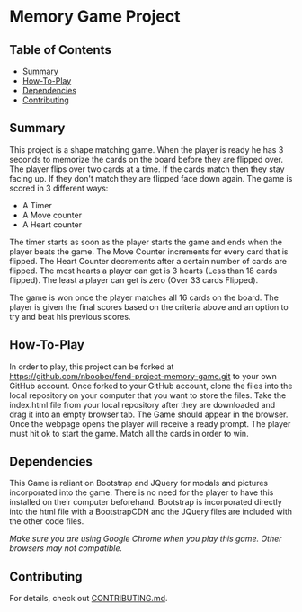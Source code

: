 # Memory Game Project

## Table of Contents

* [Summary](#Summary)
* [How-To-Play](#How-To-Play)
* [Dependencies](#Dependencies)
* [Contributing](#contributing)

## Summary

This project is a shape matching game. When the player is ready he has 3 seconds to memorize the cards on the board before they are flipped over.
The player flips over two cards at a time. If the cards match then they stay facing up. If they don't match they are flipped face down again.
The game is scored in 3 different ways:
  - A Timer
  - A Move counter
  - A Heart counter

The timer starts as soon as the player starts the game and ends when the player beats the game.
The Move Counter increments for every card that is flipped.
The Heart Counter decrements after a certain number of cards are flipped. The most hearts a player can get is 3 hearts (Less than 18 cards flipped). The least a player can get is zero (Over 33 cards Flipped).

The game is won once the player matches all 16 cards on the board. The player is given the final scores based on the criteria above and an option to try and beat his previous scores.

## How-To-Play

In order to play, this project can be forked at https://github.com/nboober/fend-project-memory-game.git to your own GitHub account.
Once forked to your GitHub account, clone the files into the local repository on your computer that you want to store the files.
Take the index.html file from your local repository after they are downloaded and drag it into an empty browser tab. The Game should appear in the browser.
Once the webpage opens the player will receive a ready prompt. The player must hit ok to start the game.
Match all the cards in order to win.

## Dependencies

This Game is reliant on Bootstrap and JQuery for modals and pictures incorporated into the game. There is no need for the player to have this installed on their computer beforehand. Bootstrap is incorporated directly into the html file with a BootstrapCDN and the JQuery files are included with the other code files.

_Make sure you are using Google Chrome when you play this game. Other browsers may not compatible._

## Contributing

For details, check out [CONTRIBUTING.md](CONTRIBUTING.md).
